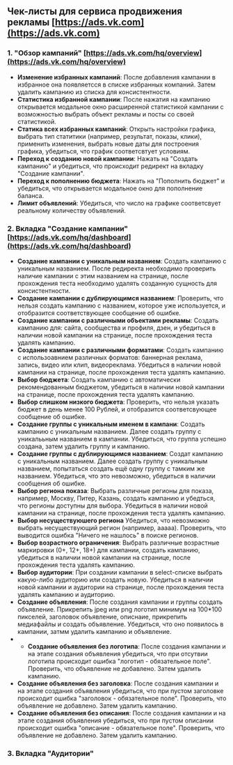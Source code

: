## Чек-листы для сервиса продвижения рекламы [https://ads.vk.com](https://ads.vk.com)

### 1. "Обзор кампаний" [https://ads.vk.com/hq/overview](https://ads.vk.com/hq/overview)

- **Изменение избранных кампаний**: После добавления кампании в избранное она появляетсся в списке избранных компаний. Затем удалить кампанию из списка для консистентности.
- **Статистика избранной кампании**: После нажатия на кампанию открывается модальное окно расширенной статистикой кампании с возможностью выбрать объект рекламы и посты со своей статистикой.
- **Статика всех избранных кампаний**: Открыть настройки графика, выбрать тип статитики (например, результат, показы, клики), применить изменения, выбрать новые даты для построения графика, убедиться, что график соответсвтует условиям.
- **Переход к созданию новой кампании**: Нажать на "Создать кампанию" и убедиться, что происходит редирект на вкладку "Создание кампании".
- **Переход к пополнению бюджета**: Нажать на "Пополнить бюджет" и убедиться, что открывается модальное окно для пополнение баланса.
- **Лимит объявлений**: Убедиться, что число на графике соответсвует реальному количеству объявлений.


### 2. Вкладка "Создание кампании" [https://ads.vk.com/hq/dashboard](https://ads.vk.com/hq/dashboard)

- **Создание кампании с уникальным названием**: Создать кампанию с уникальным названием. После редиректа необходимо проверить наличие кампании с этим названием на странице, после прохождения теста необходимо удалять созданную сущность для консистентности.
- **Создание кампании с дублирующимся названием**: Проверить, что нельзя создать кампанию с названием, которое уже используется, и отобразится соответствующее сообщение об ошибке.
- **Создание кампании с различными объектами рекламы**: Создать кампанию для: сайта, сообщества и профиля, дзен, и убедиться в наличии новой кампании на странице, после прохождения теста удалять кампанию.
- **Создание кампании с различными форматами**: Создать кампанию с использоавнием различных форматов: баннерная реклама, запись, видео или клип, видеореклама. Убедиться в наличии новой кампании на странице, после прохождения теста удалять кампанию.
- **Выбор бюджета**: Создать кампанию с автоматически рекомендованным бюджетом, убедиться в наличии новой кампании на странице, после прохождения теста удалять кампанию.
- **Выбор слишком низкого бюджета**: Проверить, что нельзя указать бюджет в день менее 100 Рублей, и отобразится соответсвующее сообщение об ошибке.
- **Создание группы с уникальным именем в кампани**: Создать кампанию с уникальным названием. Далее создать группу с уникалььным названием в кампании. Убедиться, что группа успешно создана, затем удалить группу и кампанию.
- **Создание группы с дублирующимся названием**: Создат кампанию с уникальным названием. Далее создать группу с уникальным названием, попытаться создать ещё одну группу с тамким же названием. Убедиться, что это невозможно, убедиться в наличии сообщения об ошибке.
- **Выбор региона показа**: Выбрать различные регионы для показа, например, Москву, Питер, Казань, создать кампанию и убедться, что регионы доступны для выбора. Убедиться в наличии новой кампании на странице, после прохождения теста удалять кампанию.
- **Выбор несуществуюшего региона** Убедиться, что невозможно выбрать несуществующий регион (например, ааааа). Проверить, что выводится ошибка "Ничего не нашлось" в поиске регионов.
- **Выбор возрастного ограничения**: Выбрать различные возрастные маркировки (0+, 12+, 18+) для кампании, создать кампанию, убедиться в наличии новой кампании на странице, после прохождения теста удалять кампанию.
- **Выбор аудитории**: При создании кампании в select-списке выбрать какую-либо аудиторию или создать новую. Убедиться в наличии новой кампании и аудитории на странице, после прохождения теста удалять кампанию и аудиторию.
- **Создание объявления**: После создания кампании и группы создать объявление. Прикрепить jpeg или png логотип минимум на 100*100 пикселей, заголовок объявление, описнаие, прикрепить медиафайлы и создать объявление. Убедиться, что оно появилось в кампании, затмм удалить кампанию и объявление.
- - **Создание объявления без логотипа**: После создания кампании и на этапе создания объявления убедиться, что при отсутвии логотипа происходит ошибка "логотип - обязательное поле". Проверить, что объявление не добавлено. Затем удалить кампанию.
- **Создание объявления без заголовка**: После создания кампании и на этапе создания объявления убедиться, что при пустом заголовке происходит ошибка "заголовок - обязательное поле". Проверить, что объявление не добавлено. Затем удалить кампанию.
- **Создание объявления без описания**: После создания кампании и на этапе создания объявления убедиться, что при пустом описании происходит ошибка "описание - обязательное поле". Проверить, что объявление не добавлено. Затем удалить кампанию.

### 3. Вкладка "Аудитории"

  
